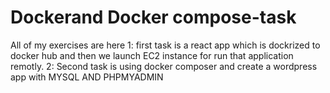 # Dockerand Docker compose-task
All of my exercises are here
1: first task is a react app which is dockrized to docker hub and then we launch EC2 instance for run that application remotly.
2: Second task is using docker composer and create a wordpress app with MYSQL AND PHPMYADMIN 
